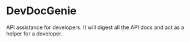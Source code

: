 # DevDocGenie
API assistance for developers. It will digest all the API docs and act as a helper for a developer.
